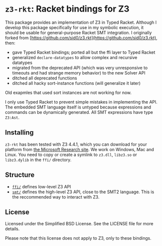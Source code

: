 `z3-rkt`: Racket bindings for Z3
================================

This package provides an implementation of Z3 in Typed Racket.
Although I develop this package specifically for use in my symbolic execution,
it should be usable for general-purpose Racket SMT integration.
I originally forked from [https://github.com/sid0/z3.rkt](https://github.com/sid0/z3.rkt), then:
* gave Typed Racket bindings; ported all but the ffi layer to Typed Racket
* generalized `declare-datatypes` to allow complex and recursive datatypes
* migrated from the deprecated API (which was very unresponsive to timeouts and had strange memory behavior) to the new Solver API
* ditched all deprecated functions
* ditched all hacky sort-instance functions (will generalize it later)

Old exapmles that used sort instances are not working for now.

I only use Typed Racket to prevent simple mistakes in implementing the API.
The embedded SMT language itself is untyped because expressions and commands
can be dynamically generated.
All SMT expressions have type `Z3:Ast`.


Installing
----------

`z3-rkt` has been tested with Z3 4.4.1, which you can download for your platform from [the
Microsoft Research
site](http://research.microsoft.com/en-us/um/redmond/projects/z3/download.html).
We work on Windows, Mac and Linux. You need to copy or create a symlink to `z3.dll`,
`libz3.so` or `libz3.dylib` in the `ffi/` directory.


Structure
----------

* [`ffi/`](https://github.com/philnguyen/z3.rkt/tree/master/ffi) defines low-level Z3 API
* [`smt/`](https://github.com/philnguyen/z3.rkt/tree/master/smt) defines the high-level Z3 API, close to the SMT2 language.
  This is the reccommended way to interact with Z3.
  

License
-------

Licensed under the Simplified BSD License. See the LICENSE file for more
details.

Please note that this license does not apply to Z3, only to these bindings.
